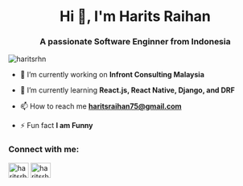 <h1 align="center">Hi 👋, I'm Harits Raihan</h1>
<h3 align="center">A passionate Software Enginner from Indonesia</h3>


<p align="left"> <img src="https://komarev.com/ghpvc/?username=haritsrhn&label=Profile%20views&color=0e75b6&style=flat" alt="haritsrhn" /> </p>


- 🔭 I’m currently working on **Infront Consulting Malaysia**

- 🌱 I’m currently learning **React.js, React Native, Django, and DRF**

- 📫 How to reach me **haritsraihan75@gmail.com**

- ⚡ Fun fact **I am Funny**

<h3 align="left">Connect with me:</h3>
<p align="left">
<a href="https://www.linkedin.com/in/haritsrhn/" target="blank"><img align="center" src="https://raw.githubusercontent.com/rahuldkjain/github-profile-readme-generator/master/src/images/icons/Social/linked-in-alt.svg" alt="haritsrhn" height="30" width="40" /></a>
<a href="https://instagram.com/haritsrhn" target="blank"><img align="center" src="https://raw.githubusercontent.com/rahuldkjain/github-profile-readme-generator/master/src/images/icons/Social/instagram.svg" alt="haritsrhn" height="30" width="40" /></a>
</p>
